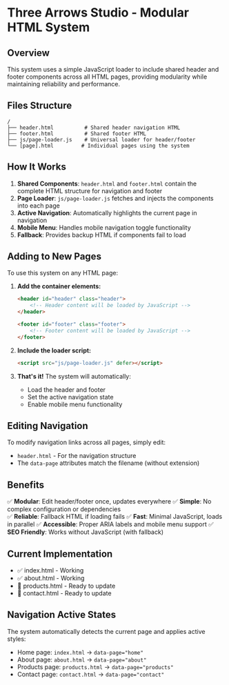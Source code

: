 # Three Arrows Studio - Modular HTML System

## Overview
This system uses a simple JavaScript loader to include shared header and footer components across all HTML pages, providing modularity while maintaining reliability and performance.

## Files Structure
```
/
├── header.html          # Shared header navigation HTML
├── footer.html          # Shared footer HTML
├── js/page-loader.js    # Universal loader for header/footer
└── [page].html         # Individual pages using the system
```

## How It Works

1. **Shared Components**: `header.html` and `footer.html` contain the complete HTML structure for navigation and footer
2. **Page Loader**: `js/page-loader.js` fetches and injects the components into each page
3. **Active Navigation**: Automatically highlights the current page in navigation
4. **Mobile Menu**: Handles mobile navigation toggle functionality
5. **Fallback**: Provides backup HTML if components fail to load

## Adding to New Pages

To use this system on any HTML page:

1. **Add the container elements:**
   ```html
   <header id="header" class="header">
       <!-- Header content will be loaded by JavaScript -->
   </header>
   
   <footer id="footer" class="footer">
       <!-- Footer content will be loaded by JavaScript -->
   </footer>
   ```

2. **Include the loader script:**
   ```html
   <script src="js/page-loader.js" defer></script>
   ```

3. **That's it!** The system will automatically:
   - Load the header and footer
   - Set the active navigation state
   - Enable mobile menu functionality

## Editing Navigation

To modify navigation links across all pages, simply edit:
- `header.html` - For the navigation structure
- The `data-page` attributes match the filename (without extension)

## Benefits

✅ **Modular**: Edit header/footer once, updates everywhere
✅ **Simple**: No complex configuration or dependencies  
✅ **Reliable**: Fallback HTML if loading fails
✅ **Fast**: Minimal JavaScript, loads in parallel
✅ **Accessible**: Proper ARIA labels and mobile menu support
✅ **SEO Friendly**: Works without JavaScript (with fallback)

## Current Implementation

- ✅ index.html - Working
- ✅ about.html - Working
- 🔄 products.html - Ready to update
- 🔄 contact.html - Ready to update

## Navigation Active States

The system automatically detects the current page and applies active styles:
- Home page: `index.html` → `data-page="home"`
- About page: `about.html` → `data-page="about"`
- Products page: `products.html` → `data-page="products"`
- Contact page: `contact.html` → `data-page="contact"`
